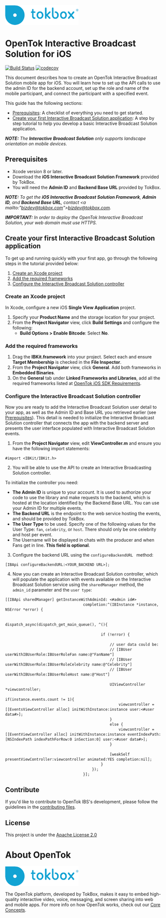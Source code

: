 ![logo](tokbox-logo.png)

# OpenTok Interactive Broadcast Solution for iOS

[![Build Status](https://travis-ci.com/opentok/ibs-ios.svg?token=Bgz48rVAyAihVsymz2iz&branch=develop)](https://travis-ci.com/opentok/ibs-ios)
[![codecov](https://codecov.io/gh/opentok/ibs-ios/branch/master/graph/badge.svg?token=lVSgFBGVpU)](https://codecov.io/gh/opentok/ibs-ios)

This document describes how to create an OpenTok Interactive Broadcast Solution mobile app for iOS. You will learn how to set up the API calls to use the admin ID for the backend account, set up the role and name of the mobile participant, and connect the participant with a specified event.

This guide has the following sections:

* [Prerequisites](#prerequisites): A checklist of everything you need to get started.
* [Create your first Interactive Broadcast Solution application](#createfirstapp): A step by step tutorial to help you develop a basic Interactive Broadcast Solution application.

_**NOTE:** The **Interactive Broadcast Solution** only supports landscape orientation on mobile devices._

## Prerequisites

- Xcode version 8 or later.
- Download the **iOS Interactive Broadcast Solution Framework** provided by TokBox.
- You will need the **Admin ID** and **Backend Base URL** provided by TokBox.

_**NOTE:** To get the **iOS Interactive Broadcast Solution Framework**, **Admin ID**, and **Backend Base URL**, contact <a mailto:"bizdev@tokbox.com">bizdev@tokbox.com</a>._

_**IMPORTANT:** In order to deploy the OpenTok Interactive Broadcast Solution, your web domain must use HTTPS._

<h2 id=createfirstapp> Create your first Interactive Broadcast Solution application</h2>

To get up and running quickly with your first app, go through the following steps in the tutorial provided below:

1. [Create an Xcode project](#create-an-xcode-project)
2. [Add the required frameworks](#add-the-required-frameworks)
3. [Configure the Interactive Broadcast Solution controller](#configure-the-interactive-broadcast-solution-controller)

### Create an Xcode project

In Xcode, configure a new iOS **Single View Application** project.

1. Specify your **Product Name** and the storage location for your project.
2. From the **Project Navigator** view, click **Build Settings** and configure the following:
   * **Build Options > Enable Bitcode**: Select **No**.


### Add the required frameworks

1.  Drag the **IBKit.framework** into your project. Select each and ensure **Target Membership** is checked in the **File Inspector**.
2.  From the **Project Navigator** view, click **General**. Add both frameworks in **Embedded Binaries**.
3.  On the **General** tab under **Linked Frameworks and Libraries**, add all the required frameworks listed at [OpenTok iOS SDK Requirements](https://tokbox.com/developer/sdks/ios/).


### Configure the Interactive Broadcast Solution controller

Now you are ready to add the Interactive Broadcast Solution user detail to your app, as well as the Admin ID and Base URL you retrieved earlier (see [Prerequisites](#prerequisites)). This detail is needed to initialize the Interactive Broadcast Solution controller that connects the app with the backend server and presents the user interface populated with Interactive Broadcast Solution events.

1. From the **Project Navigator** view, edit **ViewController.m** and ensure you have the following import statements:

```objc
#import <IBKit/IBKit.h>
```

2. You will be able to use the API to create an Interactive Broadcasting Solution controller.

To initialize the controller you need:

   - **The Admin ID** is unique to your account. It is used to authorize your code to use the library and make requests to the backend, which is hosted at the location identified by the Backend Base URL. You can use your Admin ID for multiple events.
   - **The Backend URL** is the endpoint to the web service hosting the events, and should be provided by TokBox.
   - **The User Type** to be used. Specify one of the following values for the User Type: `fan`, `celebrity`, or `host`. There should only be one celebrity and host per event.
   - The Username will be displayed in chats with the producer and when Fans get in line. **This field is optional**.

3. Configure the backend URL using the `configureBackendURL ` method:

```objc
[IBApi configureBackendURL:<YOUR_BACKEND URL>];
``` 

4. Now you can create an Interactive Broadcast Solution controller, which will populate the application with events available on the Interactive Broadcast Solution service using the `sharedManager` method, the `admin_id` parameter and the `user type`:

```objc
[[IBApi sharedManager] getInstanceWithAdminId: <#admin id#>
                                   completion:^(IBInstance *instance, NSError *error) {

                                       dispatch_async(dispatch_get_main_queue(), ^(){

                                           if (!error) {

                                               // user data could be:
                                               // [IBUser userWithIBUserRole:IBUserRoleFan name:@"FanName"]
                                               // [IBUser userWithIBUserRole:IBUserRoleCelebrity name:@"Celebrity"]
                                               // [IBUser userWithIBUserRole:IBUserRoleHost name:@"Host"]

                                               UIViewController *viewcontroller;
                                               if(instance.events.count != 1){
                                                   viewcontroller = [[EventsViewController alloc] initWithInstance:instance user:<#user data#>];
                                               }
                                               else {
                                                   viewcontroller = [[EventViewController alloc] initWithInstance:instance eventIndexPath:[NSIndexPath indexPathForRow:0 inSection:0] user:<#user data#>];
                                               }

                                               [weakSelf presentViewController:viewcontroller animated:YES completion:nil];
                                           }
                                       });
                                   }];
```

## Contribute

If you'd like to contribute to OpenTok IBS's development, please follow the guidelines in the [contributing files](/.github).


## License

This project is under the [Apache License 2.0](./LICENSE)


# About OpenTok

![logo](./tokbox-logo.png)

The OpenTok platform, developed by TokBox, makes it easy to embed high-quality interactive video, voice, messaging, and screen sharing into web and mobile apps. For more info on how OpenTok works, check out our [Core Concepts](https://tokbox.com/developer/guides/core-concepts/).
